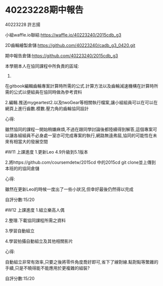 # 40223228期中報告
40223228 許志揚

小組waffle.io聯結:https://waffle.io/40223240/2015cdb_g3

2D齒輪繪製倉儲:https://github.com/40223240/cadb_g3_0420.git

期中報告倉儲:https://github.com/40223240/2015cdb_g3


本學期本人在協同課程中所負責的區域:

1.
在gitbook編輯齒輪專案計算時所需的公式.計算方法以及齒輪減速機構在計算時所需的公式以便組員在協同時做為參考資料

2.編輯.推送mygeartest2.以及twoGear等相關執行檔案,讓小組組員可以在可以在網頁上進行齒數.模數.壓力角的齒輪協同設計

心得:

雖然協同的課程一開始稍嫌麻煩,不過在跟同學討論後都陸續得到解答,這個專案可以讓各組組員不必身處一室亦可完成專案的執行,網路無遠弗屆,協同的可能性在未來有相當大的發展空間

#W11 上課進度
1.更新Leo 4.9升級到5.1版本

2.將https://github.com/coursemdetw/2015cd 中的2015cd git clone並上傳到本班的的協同倉儲

心得:

雖然在更新Leo的時候一度出了一些小狀況,但幸好最後仍然得以完成

自評分數:15/20

#W12 上課進度
1.組立樂高人偶

2.整理.下載協同課程所需之資料

3.學習自動組立

4.學習拍攝自動組立及其他相關影片

心得:

自動組立非常有效率,只要之後將零件角度喬好即可,省下了線對線.點對點等繁雜的手續,只是不曉得能不能應用於更複雜的組裝?

自評分數:15/20
